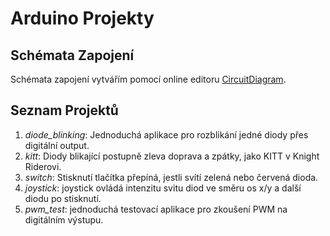 # Arduino Projekty

## Schémata Zapojení

Schémata zapojení vytvářím pomocí online editoru [CircuitDiagram](https://www.circuit-diagram.org/editor/).

## Seznam Projektů

 1. _diode_blinking_: Jednoduchá aplikace pro rozblikání jedné diody přes digitální output.
 1. _kitt_: Diody blikající postupně zleva doprava a zpátky, jako KITT v Knight Riderovi.
 1. _switch_: Stisknutí tlačítka přepíná, jestli svítí zelená nebo červená dioda.
 1. _joystick_: joystick ovládá intenzitu svitu diod ve směru os x/y a další diodu po stisknutí.
 1. _pwm\_test_: jednoduchá testovací aplikace pro zkoušení PWM na digitálním výstupu.
